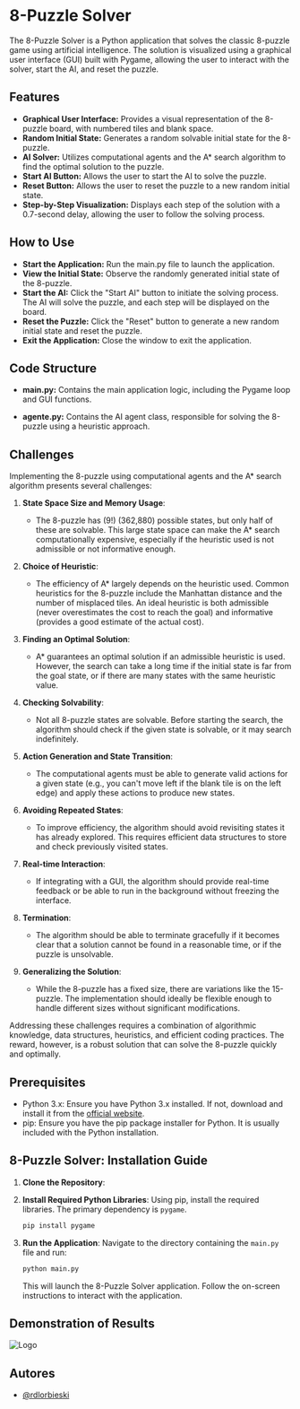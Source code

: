 
# 8-Puzzle Solver

The 8-Puzzle Solver is a Python application that solves the classic 8-puzzle game using artificial intelligence. The solution is visualized using a graphical user interface (GUI) built with Pygame, allowing the user to interact with the solver, start the AI, and reset the puzzle.


## Features

- **Graphical User Interface:** Provides a visual representation of the 8-puzzle board, with numbered tiles and blank space.
- **Random Initial State:** Generates a random solvable initial state for the 8-puzzle.
- **AI Solver:** Utilizes computational agents and the A* search algorithm to find the optimal solution to the puzzle.
- **Start AI Button:** Allows the user to start the AI to solve the puzzle.
- **Reset Button:** Allows the user to reset the puzzle to a new random initial state.
- **Step-by-Step Visualization:** Displays each step of the solution with a 0.7-second delay, allowing the user to follow the solving process.

## How to Use

- **Start the Application:** Run the main.py file to launch the application.
- **View the Initial State:** Observe the randomly generated initial state of the 8-puzzle.
- **Start the AI:** Click the "Start AI" button to initiate the solving process. The AI will solve the puzzle, and each step will be displayed on the board.
- **Reset the Puzzle:** Click the "Reset" button to generate a new random initial state and reset the puzzle.
- **Exit the Application:** Close the window to exit the application.

## Code Structure

- **main.py:** Contains the main application logic, including the Pygame loop and GUI functions.

- **agente.py:** Contains the AI agent class, responsible for solving the 8-puzzle using a heuristic approach.
## Challenges


Implementing the 8-puzzle using computational agents and the A* search algorithm presents several challenges:

1. **State Space Size and Memory Usage**: 
    - The 8-puzzle has \(9!\) (362,880) possible states, but only half of these are solvable. This large state space can make the A* search computationally expensive, especially if the heuristic used is not admissible or not informative enough.

2. **Choice of Heuristic**:
    - The efficiency of A* largely depends on the heuristic used. Common heuristics for the 8-puzzle include the Manhattan distance and the number of misplaced tiles. An ideal heuristic is both admissible (never overestimates the cost to reach the goal) and informative (provides a good estimate of the actual cost).

3. **Finding an Optimal Solution**:
    - A* guarantees an optimal solution if an admissible heuristic is used. However, the search can take a long time if the initial state is far from the goal state, or if there are many states with the same heuristic value.

4. **Checking Solvability**:
    - Not all 8-puzzle states are solvable. Before starting the search, the algorithm should check if the given state is solvable, or it may search indefinitely.

5. **Action Generation and State Transition**:
    - The computational agents must be able to generate valid actions for a given state (e.g., you can't move left if the blank tile is on the left edge) and apply these actions to produce new states.

6. **Avoiding Repeated States**:
    - To improve efficiency, the algorithm should avoid revisiting states it has already explored. This requires efficient data structures to store and check previously visited states.

7. **Real-time Interaction**:
    - If integrating with a GUI, the algorithm should provide real-time feedback or be able to run in the background without freezing the interface.

8. **Termination**:
    - The algorithm should be able to terminate gracefully if it becomes clear that a solution cannot be found in a reasonable time, or if the puzzle is unsolvable.

9. **Generalizing the Solution**:
    - While the 8-puzzle has a fixed size, there are variations like the 15-puzzle. The implementation should ideally be flexible enough to handle different sizes without significant modifications.

Addressing these challenges requires a combination of algorithmic knowledge, data structures, heuristics, and efficient coding practices. The reward, however, is a robust solution that can solve the 8-puzzle quickly and optimally.


## Prerequisites

- Python 3.x: Ensure you have Python 3.x installed. If not, download and install it from the [official website](https://www.python.org/downloads/).
- pip: Ensure you have the pip package installer for Python. It is usually included with the Python installation.

## 8-Puzzle Solver: Installation Guide


1. **Clone the Repository**:

2. **Install Required Python Libraries**:
   Using pip, install the required libraries. The primary dependency is `pygame`.
   ```bash
   pip install pygame
   ```

3. **Run the Application**:
   Navigate to the directory containing the `main.py` file and run:
   ```bash
   python main.py
   ```
   This will launch the 8-Puzzle Solver application. Follow the on-screen instructions to interact with the application.
## Demonstration of Results

![Logo](https://rodolfo.lorbieski.eti.br/img/portfolio/projetos/p8_puzzle_final.gif)


## Autores

- [@rdlorbieski](https://github.com/rdlorbieski)
